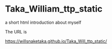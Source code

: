 # Taka_William_ttp_static
a short html introduction about myself

The URL is 

https://willsnaketaka.github.io/Taka_Will_ttp_static/
